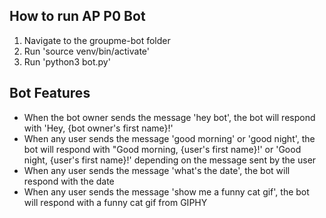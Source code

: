 ## How to run AP P0 Bot
1. Navigate to the groupme-bot folder
2. Run 'source venv/bin/activate'
3. Run 'python3 bot.py'

## Bot Features
* When the bot owner sends the message 'hey bot', the bot will respond with 'Hey, {bot owner's first name}!'
* When any user sends the message 'good morning' or 'good night', the bot will respond with "Good morning, {user's first name}!' or 'Good night, {user's first name}!' depending on the message sent by the user
* When any user sends the message 'what's the date', the bot will respond with the date
* When any user sends the message 'show me a funny cat gif', the bot will respond with a funny cat gif from GIPHY